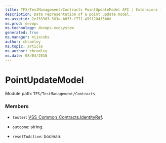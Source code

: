 ```yaml
---
title: TFS/TestManagement/Contracts PointUpdateModel API | Extensions for Azure DevOps Services
description: Data representation of a point update model.
ms.assetid: 2ef33303-363a-b033-f771-49f1204f3b8d
ms.prod: devops
ms.technology: devops-ecosystem
generated: true
ms.manager: mijacobs
author: chcomley
ms.topic: article
ms.author: chcomley
ms.date: 08/04/2016
---
```


# PointUpdateModel

Module path: `TFS/TestManagement/Contracts`


### Members

* `tester`: [VSS_Common_Contracts.IdentityRef](../../../VSS/WebApi/Contracts/IdentityRef.md).

* `outcome`: string.

* `resetToActive`: boolean. 

